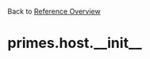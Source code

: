 
Back to [Reference Overview](https://github.com/pyrustic/primes/blob/master/docs/reference)

# primes.host.\_\_init\_\_



<br>


```python

```

